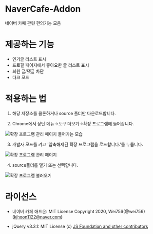 # NaverCafe-Addon
 네이버 카페 관련 편의기능 모음



# 제공하는 기능

- 인기글 리스트 표시
- 프로필 페이지에서 좋아요한 글 리스트 표시
- 회원 글/댓글 차단
- 다크 모드


# 적용하는 법

1. 해당 저장소를 클론하거나 source 폴더만 다운로드합니다.



2. Chrome에서 상단 메뉴→도구 더보기→확장 프로그램에 들어갑니다.

![확장 프로그램 관리 페이지 들어가는 모습](https://github.com/wei756/NaverCafe-Addon/raw/master/images/howto-1.png)



3. 개발자 모드를 켜고 '압축해제된 확장 프로그램을 로드합니다.'를 누릅니다.

![확장 프로그램 관리 페이지](https://github.com/wei756/NaverCafe-Addon/raw/master/images/howto-2.png)



4. source폴더를 열기 또는 선택합니다.

![확장 프로그램 불러오기](https://github.com/wei756/NaverCafe-Addon/raw/master/images/howto-3.png)



# 라이선스

- 네이버 카페 애드온: MIT License Copyright 2020, Wei756(@wei756) (kjhoon1122@naver.com)

- jQuery v3.3.1: MIT License (c) [JS Foundation and other contributors](https://jquery.org/license/)
